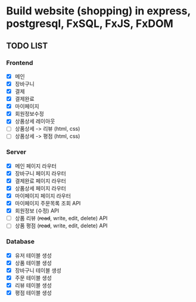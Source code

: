 # Build website (shopping) in express, postgresql, FxSQL, FxJS, FxDOM

## TODO LIST

### Frontend
- [x] 메인
- [x] 장바구니
- [x] 결제
- [x] 결제완료
- [x] 마이페이지
- [x] 회원정보수정
- [x] 상품상세 레이아웃
- [ ] 상품상세 -> 리뷰 (html, css)
- [ ] 상품상세 -> 평점 (html, css)

### Server
- [x] 메인 페이지 라우터
- [x] 장바구니 페이지 라우터
- [x] 결제완료 페이지 라우터
- [x] 상품상세 페이지 라우터
- [x] 마이페이지 페이지 라우터
- [x] 마이페이지 주문목록 조회 API
- [x] 회원정보 (수정) API
- [ ] 상품 리뷰 (~~read~~, write, edit, delete) API
- [ ] 상품 평점 (~~read~~, write, edit, delete) API

### Database
- [x] 유저 테이블 생성
- [x] 상품 테이블 생성
- [x] 장바구니 테이블 생성
- [x] 주문 테이블 생성
- [x] 리뷰 테이블 생성
- [x] 평점 테이블 생성
